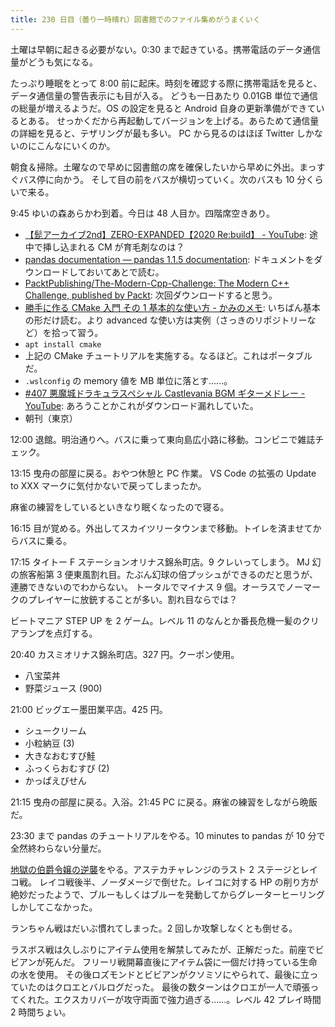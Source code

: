 ```yaml
---
title: 230 日目（曇り一時晴れ）図書館でのファイル集めがうまくいく
---
```


土曜は早朝に起きる必要がない。0:30 まで起きている。携帯電話のデータ通信量がどうも気になる。

たっぷり睡眠をとって 8:00 前に起床。時刻を確認する際に携帯電話を見ると、データ通信量の警告表示にも目が入る。
どうも一日あたり 0.01GB 単位で通信の総量が増えるようだ。OS の設定を見ると Android 自身の更新準備ができているとある。
せっかくだから再起動してバージョンを上げる。あらためて通信量の詳細を見ると、テザリングが最も多い。
PC から見るのはほぼ Twitter しかないのにこんなにいくのか。

朝食＆掃除。土曜なので早めに図書館の席を確保したいから早めに外出。まっすぐバス停に向かう。
そして目の前をバスが横切っていく。次のバスも 10 分くらいで来る。

9:45 ゆいの森あらかわ到着。今日は 48 人目か。四階席空きあり。

* [【髭アーカイブ2nd】ZERO-EXPANDED【2020 Re:build】 - YouTube](https://www.youtube.com/watch?v=OQPEly1kmdM):
  途中で挿し込まれる CM が育毛剤なのは？
* [pandas documentation — pandas 1.1.5 documentation](https://pandas.pydata.org/docs/):
  ドキュメントをダウンロードしておいてあとで読む。
* [PacktPublishing/The-Modern-Cpp-Challenge: The Modern C++ Challenge, published by Packt](https://github.com/PacktPublishing/The-Modern-Cpp-Challenge):
  次回ダウンロードすると思う。
* [勝手に作る CMake 入門 その 1 基本的な使い方 - かみのメモ](https://kamino.hatenablog.com/entry/cmake_tutorial1):
  いちばん基本の形だけ読む。より advanced な使い方は実例（さっきのリポジトリーなど）を拾って習う。
* `apt install cmake`
* 上記の CMake チュートリアルを実施する。なるほど。これはポータブルだ。
* `.wslconfig` の memory 値を MB 単位に落とす……。
* [&#x23;407 悪魔城ドラキュラスペシャル Castlevania BGM ギターメドレー - YouTube](https://www.youtube.com/watch?v=Q4b0Dzg0yHU):
  あろうことかこれがダウンロード漏れしていた。
* 朝刊（東京）

12:00 退館。明治通りへ。バスに乗って東向島広小路に移動。コンビニで雑誌チェック。

13:15 曳舟の部屋に戻る。おやつ休憩と PC 作業。
VS Code の拡張の Update to XXX マークに気付かないで戻ってしまったか。

麻雀の練習をしているといきなり眠くなったので寝る。

16:15 目が覚める。外出してスカイツリータウンまで移動。トイレを済ませてからバスに乗る。

17:15 タイトー F ステーションオリナス錦糸町店。9 クレいってしまう。
MJ 幻の旅客船第 3 便東風割れ目。たぶん幻球の倍プッシュができるのだと思うが、連勝できないのでわからない。
トータルでマイナス 9 個。オーラスでノーマークのプレイヤーに放銃することが多い。割れ目ならでは？

ビートマニア STEP UP を 2 ゲーム。レベル 11 のなんとか番長危機一髪のクリアランプを点灯する。

20:40 カスミオリナス錦糸町店。327 円。クーポン使用。

* 八宝菜丼
* 野菜ジュース (900)

21:00 ビッグエー墨田業平店。425 円。

* シュークリーム
* 小粒納豆 (3)
* 大きなおむすび鮭
* ふっくらおむすび (2)
* かっぱえびせん

21:15 曳舟の部屋に戻る。入浴。21:45 PC に戻る。麻雀の練習をしながら晩飯だ。

23:30 まで pandas のチュートリアルをやる。10 minutes to pandas が 10 分で全然終わらない分量だ。

[地獄の伯爵令嬢の逆襲][bshf20]をやる。アステカチャレンジのラスト 2 ステージとレイコ戦。
レイコ戦後半、ノーダメージで倒せた。レイコに対する HP の削り方が絶妙だったようで、ブルーもしくはブルーを発動してからグレーターヒーリングしかしてこなかった。

ランちゃん戦はだいぶ慣れてしまった。2 回しか攻撃しなくとも倒せる。

ラスボス戦は久しぶりにアイテム使用を解禁してみたが、正解だった。前座でビビアンが死んだ。
フリーリ戦開幕直後にアイテム袋に一個だけ持っている生命の水を使用。
その後ロズモンドとビビアンがクソミソにやられて、最後に立っていたのはクロエとバルログだった。
最後の数ターンはクロエが一人で頑張ってくれた。エクスカリバーが攻守両面で強力過ぎる……。レベル 42 プレイ時間 2 時間ちょい。

[bshf20]: https://wodifes.net/game/show/412
